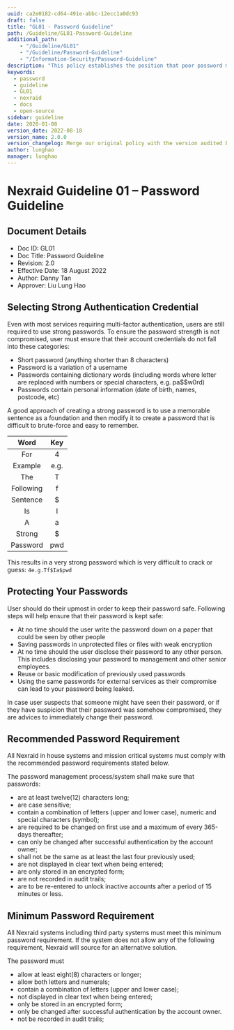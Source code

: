 ```yaml
---
uuid: ca2e0182-cd64-491e-abbc-12ecc1a0dc93
draft: false
title: "GL01 - Password Guideline"
path: /Guideline/GL01-Password-Guideline
additional_path:
    - "/Guideline/GL01"
    - "/Guideline/Password-Guideline"
    - "/Information-Security/Password-Guideline"
description: "This policy establishes the position that poor password management or construction imposes risks to the security of information systems and resources."
keywords: 
  - password
  - guideline
  - GL01
  - nexraid
  - docs
  - open-source
sidebar: guideline
date: 2020-01-08
version_date: 2022-08-18
version_name: 2.0.0
version_changelog: Merge our original policy with the version audited by DPTM
author: lunghao
manager: lunghao
---
```


# Nexraid Guideline 01 – Password Guideline

## Document Details
* Doc ID: GL01
* Doc Title: Password Guideline
* Revision: 2.0
* Effective Date: 18 August 2022
* Author: Danny Tan
* Approver: Liu Lung Hao

## Selecting Strong Authentication Credential
Even with most services requiring multi-factor authentication, users are still required to use strong passwords. To ensure the password strength is not compromised, user must ensure that their account credentials do not fall into these categories:
* Short password (anything shorter than 8 characters)
* Password is a variation of a username
* Passwords containing dictionary words (including words where letter are replaced with numbers or special characters, e.g. pa$$w0rd)
* Passwords contain personal information (date of birth, names, postcode, etc)

A good approach of creating a strong password is to use a memorable sentence as a foundation and then modify it to create a password that is difficult to brute-force and easy to remember.

| Word      | Key  |
|:---------:|:----:|
| For       | 4    |
| Example   | e.g. |
| The       | T    |
| Following | f    |
| Sentence  | $    |
| Is        | I    |
| A         | a    |
| Strong    | $    |
| Password  | pwd  |

This results in a very strong password which is very difficult to crack or guess: `4e.g.Tf$Ia$pwd`


## Protecting Your Passwords
User should do their upmost in order to keep their password safe. Following steps will help ensure that their password is kept safe:

* At no time should the user write the password down on a paper that could be seen by other people
* Saving passwords in unprotected files or files with weak encryption
* At no time should the user disclose their password to any other person. This includes disclosing your password to management and other senior employees.
* Reuse or basic modification of previously used passwords
* Using the same passwords for external services as their compromise can lead to your password being leaked.

In case user suspects that someone might have seen their password, or if they have suspicion that their password was somehow compromised, they are advices to immediately change their password.

## Recommended Password Requirement
All Nexraid in house systems and mission critical systems must comply with the recommended password requirements stated below.

The password management process/system shall make sure that passwords:
* are at least twelve(12) characters long;
* are case sensitive;
* contain a combination of letters (upper and lower case), numeric and special characters (symbol);
* are required to be changed on first use and a maximum of every 365-days thereafter;
* can only be changed after successful authentication by the account owner;
* shall not be the same as at least the last four previously used;
* are not displayed in clear text when being entered;
* are only stored in an encrypted form;
* are not recorded in audit trails;
* are to be re-entered to unlock inactive accounts after a period of 15 minutes or less.


## Minimum Password Requirement
All Nexraid systems including third party systems must meet this minimum password requirement. If the system does not allow any of the following requirement, Nexraid will source for an alternative solution.

The password must
* allow at least eight(8) characters or longer;
* allow both letters and numerals;
* contain a combination of letters (upper and lower case);
* not displayed in clear text when being entered;
* only be stored in an encrypted form;
* only be changed after successful authentication by the account owner.
* not be recorded in audit trails;
